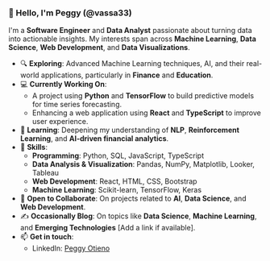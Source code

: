 ### 👋 Hello, I'm Peggy (@vassa33)

I'm a **Software Engineer** and **Data Analyst** passionate about turning data into actionable insights. My interests span across **Machine Learning**, **Data Science**, **Web Development**, and **Data Visualizations**.

- 🔍 **Exploring**: Advanced Machine Learning techniques, AI, and their real-world applications, particularly in **Finance** and **Education**.
- 💻 **Currently Working On**:  
  - A project using **Python** and **TensorFlow** to build predictive models for time series forecasting.
  - Enhancing a web application using **React** and **TypeScript** to improve user experience.
- 🌱 **Learning**: Deepening my understanding of **NLP**, **Reinforcement Learning**, and **AI-driven financial analytics**.
- 🔧 **Skills**:  
  - **Programming**: Python, SQL, JavaScript, TypeScript  
  - **Data Analysis & Visualization**: Pandas, NumPy, Matplotlib, Looker, Tableau  
  - **Web Development**: React, HTML, CSS, Bootstrap  
  - **Machine Learning**: Scikit-learn, TensorFlow, Keras
- 👯 **Open to Collaborate**: On projects related to **AI**, **Data Science**, and **Web Development**.
- ✍️ **Occasionally Blog**: On topics like **Data Science**, **Machine Learning**, and **Emerging Technologies** [Add a link if available].
- 📫 **Get in touch**:  
  - LinkedIn: [Peggy Otieno](https://www.linkedin.com/in/peggy-otieno/)
